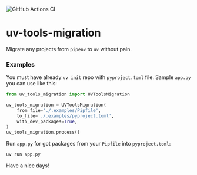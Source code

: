 ![GitHub Actions CI](https://github.com/itcrab/uv-tools-migration/actions/workflows/python-package-ci.yml/badge.svg)

# uv-tools-migration

Migrate any projects from `pipenv` to `uv` without pain.

### Examples

You must have already `uv init` repo with `pyproject.toml` file.
Sample `app.py` you can use like this:
```Python
from uv_tools_migration import UVToolsMigration

uv_tools_migration = UVToolsMigration(
    from_file='./.examples/Pipfile',
    to_file='./.examples/pyproject.toml',
    with_dev_packages=True,
)
uv_tools_migration.process()
```

Run `app.py` for got packages from your `Pipfile` into `pyproject.toml`:
```Bash
uv run app.py
```

Have a nice days!
